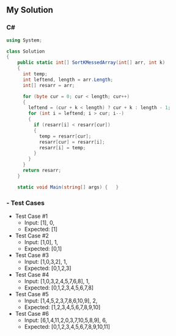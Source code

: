 ## My Solution

### C#

```csharp
using System;

class Solution
{
    public static int[] SortKMessedArray(int[] arr, int k)
    {
      int temp;
      int leftend, length = arr.Length;
      int[] resarr = arr;

      for (byte cur = 0; cur < length; cur++)
      {
        leftend = (cur + k < length) ? cur + k : length - 1;
        for (int i = leftend; i > cur; i--)
        {
          if (resarr[i] < resarr[cur])
          {
            temp = resarr[cur];
            resarr[cur] = resarr[i];
            resarr[i] = temp;
          }
        }
      }
      return resarr;
    }

    static void Main(string[] args) {   }

```

### - Test Cases

- Test Case #1
  - Input: [1], 0,
  - Expected: [1]
- Test Case #2
  - Input: [1,0], 1,
  - Expected: [0,1]
- Test Case #3
  - Input: [1,0,3,2], 1,
  - Expected: [0,1,2,3]
- Test Case #4
  - Input: [1,0,3,2,4,5,7,6,8], 1,
  - Expected: [0,1,2,3,4,5,6,7,8]
- Test Case #5
  - Input: [1,4,5,2,3,7,8,6,10,9], 2,
  - Expected: [1,2,3,4,5,6,7,8,9,10]
- Test Case #6
  - Input: [6,1,4,11,2,0,3,7,10,5,8,9], 6,
  - Expected: [0,1,2,3,4,5,6,7,8,9,10,11]
